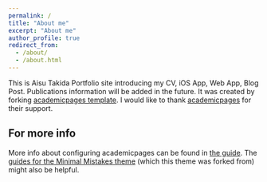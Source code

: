 ```yaml
---
permalink: /
title: "About me"
excerpt: "About me"
author_profile: true
redirect_from:
  - /about/
  - /about.html
---
```


This is Aisu Takida Portfolio site introducing my CV, iOS App, Web App, Blog Post. Publications information will be added in the future.
It was created by forking [academicpages template](https://github.com/academicpages/academicpages.github.io). I would like to thank [academicpages](https://github.com/academicpages) for their support.

## For more info

More info about configuring academicpages can be found in [the guide](https://academicpages.github.io/markdown/). The [guides for the Minimal Mistakes theme](https://mmistakes.github.io/minimal-mistakes/docs/configuration/) (which this theme was forked from) might also be helpful.
